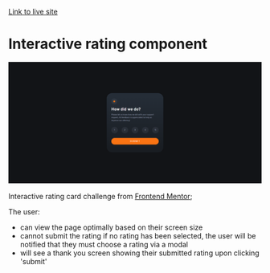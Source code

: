 [Link to live site](https://chloe-o.github.io/Interactive-Rating-Component/)

# Interactive rating component

![Snapshot of completed challenge](/design/challenge-snapshot.png)

Interactive rating card challenge from [Frontend Mentor](https://www.frontendmentor.io);

The user:

- can view the page optimally based on their screen size
- cannot submit the rating if no rating has been selected, the user will be notified that they must choose a rating via a modal
- will see a thank you screen showing their submitted rating upon clicking 'submit'
